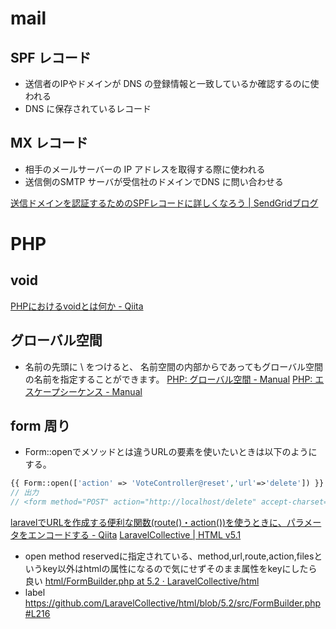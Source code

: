 # mail
## SPF レコード
- 送信者のIPやドメインが DNS の登録情報と一致しているか確認するのに使われる
- DNS に保存されているレコード
## MX レコード
- 相手のメールサーバーの IP アドレスを取得する際に使われる
- 送信側のSMTP サーバが受信社のドメインでDNS に問い合わせる

[送信ドメインを認証するためのSPFレコードに詳しくなろう | SendGridブログ](https://sendgrid.kke.co.jp/blog/?p=3509)


# PHP
## void

[PHPにおけるvoidとは何か - Qiita](https://qiita.com/tadsan/items/154070f1ee4c7fe4ae47)

## グローバル空間
- 名前の先頭に \ をつけると、 名前空間の内部からであってもグローバル空間の名前を指定することができます。
[PHP: グローバル空間 - Manual](https://www.php.net/manual/ja/language.namespaces.global.php)
[PHP: エスケープシーケンス - Manual](https://www.php.net/manual/ja/regexp.reference.escape.php)

## form 周り
- Form::openでメソッドとは違うURLの要素を使いたいときは以下のようにする。
```php
{{ Form::open(['action' => 'VoteController@reset','url'=>'delete']) }}
// 出力
// <form method="POST" action="http://localhost/delete" accept-charset="UTF-8">
```
[laravelでURLを作成する便利な関数(route()・action())を使うときに、パラメータをエンコードする - Qiita](https://qiita.com/shibaHaya/items/cb9c0894b7d6acd1351d)
[LaravelCollective | HTML v5.1](https://laravelcollective.com/docs/5.1/html)

- open method
reservedに指定されている、method,url,route,action,filesというkey以外はhtmlの属性になるので気にせずそのまま属性をkeyにしたら良い
[html/FormBuilder.php at 5.2 · LaravelCollective/html](https://github.com/LaravelCollective/html/blob/5.2/src/FormBuilder.php#L115)
- label
https://github.com/LaravelCollective/html/blob/5.2/src/FormBuilder.php#L216
